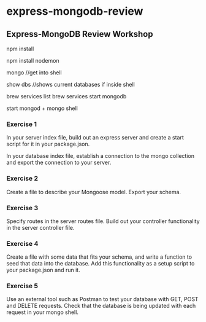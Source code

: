 # express-mongodb-review

## Express-MongoDB Review Workshop

npm install

npm install nodemon

mongo //get into shell

show dbs //shows current databases if inside shell

brew services list
brew services start mongodb

start mongod + mongo shell

### Exercise 1

In your server index file, build out an express server and create a start script for it in your package.json.

In your database index file, establish a connection to the mongo collection and export the connection to your server.

### Exercise 2

Create a file to describe your Mongoose model.
Export your schema.

### Exercise 3

Specify routes in the server routes file.
Build out your controller functionality in the server controller file.

### Exercise 4

Create a file with some data that fits your schema, and write a function to seed that data into the database. Add this functionality as a setup script to your package.json and run it.

### Exercise 5

Use an external tool such as Postman to test your database with GET, POST and DELETE requests. Check that the database is being updated with each request in your mongo shell.
